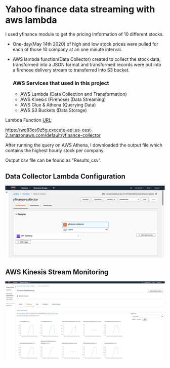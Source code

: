 # Yahoo finance data streaming with aws lambda
I used yfinance module to get the pricing imformation of 10 different stocks.

- One-day(May 14th 2020) of high and low stock prices were pulled for each of those 10 company at an one minute interval.
- AWS lambda function(Data Collector) created to collect the stock data, transformed into a JSON format 
  and transformed  records were put into a firehose delivery stream to transferred into S3 bucket.
  
  ### AWS Services that used in this project
    * AWS Lambda (Data Collection and Transformation)
    * AWS Kinesis (Firehose) (Data Streaming)
    * AWS Glue & Athena (Querying Data)
    * AWS S3 Buckets (Data Storage)
    

Lambda Function [URL](https://we83os9z5g.execute-api.us-east-2.amazonaws.com/default/yfinance-collector):   

https://we83os9z5g.execute-api.us-east-2.amazonaws.com/default/yfinance-collector

After running the query on AWS Athena, I downloaded the output file which contains the highest hourly stock per company.

Output csv file can be found as "Results_csv".

## Data Collector Lambda Configuration

![awslambda](assets/aws_lambda_configuration.png)

## AWS Kinesis Stream Monitoring

![awslambda](assets/kinesis_firehose_streaming.png)


